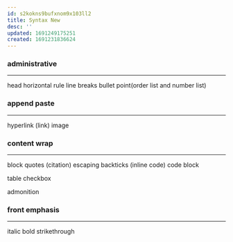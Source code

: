 ```yaml
---
id: s2kokns9bufxnom9x103ll2
title: Syntax New
desc: ''
updated: 1691249175251
created: 1691231836624
---
```


### administrative
----
head
horizontal rule
line breaks
bullet point(order list and number list)


### append paste
---
hyperlink (link)
image

### content wrap
---- 
block quotes (citation)
escaping backticks (inline code)
code block

table
checkbox

admonition
### front emphasis
----
italic
bold
strikethrough

